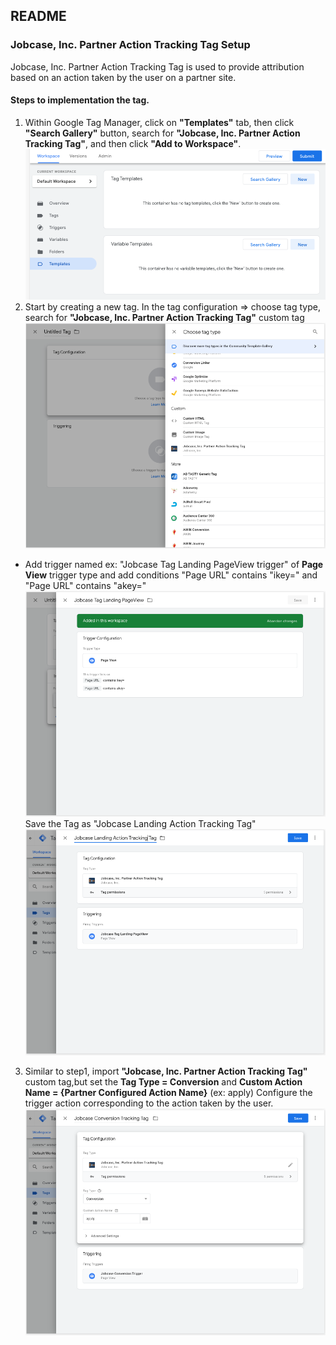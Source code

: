 ## README

### Jobcase, Inc. Partner Action Tracking Tag Setup
Jobcase, Inc. Partner Action Tracking Tag is used to provide attribution based on an action taken by the user on a partner site.

#### Steps to implementation the tag.
1. Within Google Tag Manager, click on **"Templates"** tab, then click **"Search Gallery"** button, search for **"Jobcase, Inc. Partner Action Tracking Tag"**, and then click **"Add to Workspace"**.
![Search Gallery](images/search.custom.template.png)
2. Start by creating a new tag. In the tag configuration => choose tag type, search for **"Jobcase, Inc. Partner Action Tracking Tag"** custom tag
![Choose custom template tag](images/choose.custom.template.tag.png)

  * Add trigger named ex: "Jobcase Tag Landing PageView trigger" of **Page View** trigger type and add conditions
"Page URL" contains "ikey="
and
"Page URL" contains "akey="
![Configure landing page trigger](images/configure.landing.page.trigger.png)
Save the Tag as "Jobcase Landing Action Tracking Tag"
![Configure landing page tag](images/configure.landing.page.tag.png)

3. Similar to step1, import **"Jobcase, Inc. Partner Action Tracking Tag"** custom tag,but set the
 **Tag Type = Conversion**
 and
 **Custom Action Name = {Partner Configured Action Name}** (ex: apply)
 Configure the trigger action corresponding to the action taken by the user.
![Configure conversion page action trigger](images/configure.conversion.page.tag.png)
